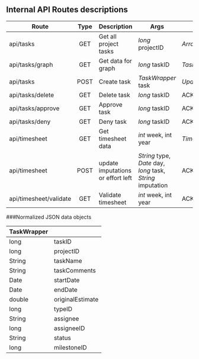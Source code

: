 ## Internal API Routes descriptions
| Route         | Type   |  Description     |  Args     | Return     |
|-------------|:------:|------------------|----------|----------|
| api/tasks     | GET    | Get all project tasks  | *long* projectID | *Array\<Task>*
| api/tasks/graph    | GET    | Get data for graph  | *long* taskID | *TaskGraphWrapper*
| api/tasks     | POST    | Create task  | *TaskWrapper* task  | *UpdateTaskResult*
| api/tasks/delete     | GET    | Delete  task | *long* taskID | ACK
| api/tasks/approve     | GET    | Approve task  | *long* taskID | ACK
| api/tasks/deny     | GET    | Deny task  | *long* taskID | ACK
| api/timesheet | GET    | Get timesheet data  | *int* week, int year | *TimesheetData*
| api/timesheet | POST    | update imputations  or effort left | *String* type,  *Date* day, *long* task, *String* imputation  | ACK
| api/timesheet/validate  | GET    | Validate timesheet  | *int* week, int year | ACK
 

###Normalized JSON data objects


|   TaskWrapper | |
|--------|-----------|
| long   | taskID    |
| long   | projectID |
| String |  taskName |
| String | taskComments|
| Date   |  startDate | 
| Date   |  endDate   |
| double   | originalEstimate|
| long   | typeID|
| String | assignee |
| long   | assigneeID|
| String | status|
| long   |  milestoneID|